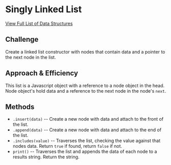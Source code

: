 # Singly Linked List

[View Full List of Data Structures](../README.md)

## Challenge
Create a linked list constructor with nodes that contain data and a pointer to the next node in the list.

## Approach & Efficiency
This list is a Javascript object with a reference to a node object in the head.  Node object's hold data and a reference to the next node in the node's `next`.

## Methods
* `.insert(data)` -- Create a new node with data and attach to the front of the list.  
* `.append(data)` -- Create a new node with data and attach to the end of the list.
* `.includes(value)` -- Traverses the list, checking the value against that nodes data.  Return `true` if found, return `false` if not.
* `print()` -- Traverses the list and appends the data of each node to a results string.  Return the string.
